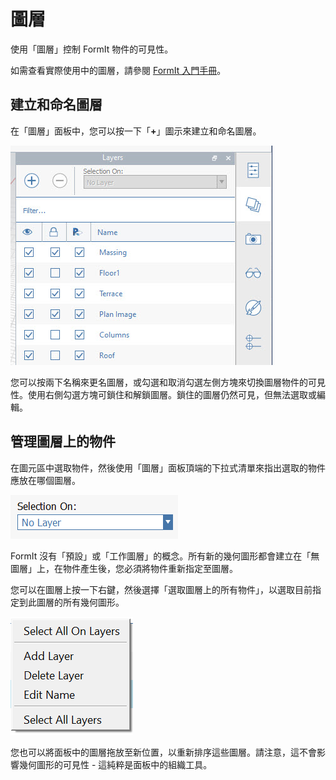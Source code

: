 # 圖層

使用「圖層」控制 FormIt 物件的可見性。

如需查看實際使用中的圖層，請參閱 [FormIt 入門手冊](../formit-primer/part-i/control-visibility-with-layers.md)。

## 建立和命名圖層

在「圖層」面板中，您可以按一下「**+**」圖示來建立和命名圖層。

![](<../.gitbook/assets/layer-locking-image (1).jpg>)

您可以按兩下名稱來更名圖層，或勾選和取消勾選左側方塊來切換圖層物件的可見性。使用右側勾選方塊可鎖住和解鎖圖層。鎖住的圖層仍然可見，但無法選取或編輯。

## 管理圖層上的物件

在圖元區中選取物件，然後使用「圖層」面板頂端的下拉式清單來指出選取的物件應放在哪個圖層。

![](../.gitbook/assets/20191216-layers-panel-2.png)

FormIt 沒有「預設」或「工作圖層」的概念。所有新的幾何圖形都會建立在「無圖層」上，在物件產生後，您必須將物件重新指定至圖層。

您可以在圖層上按一下右鍵，然後選擇「選取圖層上的所有物件」，以選取目前指定到此圖層的所有幾何圖形。

![](../.gitbook/assets/20191216-layers-panel-3.png)

您也可以將面板中的圖層拖放至新位置，以重新排序這些圖層。請注意，這不會影響幾何圖形的可見性 - 這純粹是面板中的組織工具。
